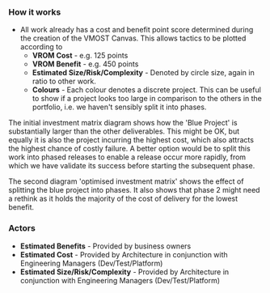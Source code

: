 ### How it works

- All work already has a cost and benefit point score determined during the creation of the VMOST Canvas. This allows tactics to be plotted according to
  - **VROM Cost** - e.g. 125 points
  - **VROM Benefit** - e.g. 450 points
  - **Estimated Size/Risk/Complexity** - Denoted by circle size, again in ratio to other work.
  - **Colours** - Each colour denotes a discrete project. This can be useful to show if a project looks too large in comparison to the others in the portfolio, i.e. we haven't sensibly split it into phases.

The initial investment matrix diagram shows how the 'Blue Project' is substantially larger than the other deliverables. This might be OK, but equally it is also the project incurring the highest cost, which also attracts the highest chance of costly failure. A better option would be to split this work into phased releases to enable a release occur more rapidly, from which we have validate its success before starting the subsequent phase.

The second diagram 'optimised investment matrix' shows the effect of splitting the blue project into phases. It also shows that phase 2 might need a rethink as it holds the majority of the cost of delivery for the lowest benefit.
 
### Actors

- **Estimated Benefits** - Provided by business owners
- **Estimated Cost** - Provided by Architecture in conjunction with Engineering Managers (Dev/Test/Platform)
- **Estimated Size/Risk/Complexity** - Provided by Architecture in conjunction with Engineering Managers (Dev/Test/Platform)
